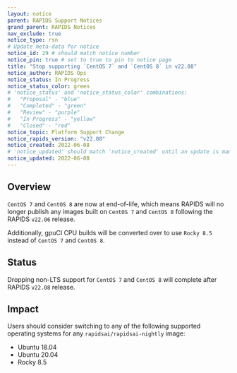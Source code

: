 ```yaml
---
layout: notice
parent: RAPIDS Support Notices
grand_parent: RAPIDS Notices
nav_exclude: true
notice_type: rsn
# Update meta-data for notice
notice_id: 29 # should match notice number
notice_pin: true # set to true to pin to notice page
title: "Stop supporting `CentOS 7` and `CentOS 8` in v22.08"
notice_author: RAPIDS Ops
notice_status: In Progress
notice_status_color: green
# 'notice_status' and 'notice_status_color' combinations:
#   "Proposal" - "blue"
#   "Completed" - "green"
#   "Review" - "purple"
#   "In Progress" - "yellow"
#   "Closed" - "red"
notice_topic: Platform Support Change
notice_rapids_version: "v22.08"
notice_created: 2022-06-08
# 'notice_updated' should match 'notice_created' until an update is made
notice_updated: 2022-06-08
---
```


## Overview

`CentOS 7` and `CentOS 8` are now at end-of-life, which means RAPIDS will no longer publish any images built on `CentOS 7` and `CentOS 8` following the RAPIDS `v22.06` release.

Additionally, gpuCI CPU builds will be converted over to use `Rocky 8.5` instead of `CentOS 7` and `CentOS 8`.

## Status

Dropping non-LTS support for `CentOS 7` and `CentOS 8` will complete after RAPIDS `v22.08` release.

## Impact

Users should consider switching to any of the following supported operating systems for any `rapidsai/rapidsai-nightly` image:
  - Ubuntu 18.04
  - Ubuntu 20.04
  - Rocky 8.5
